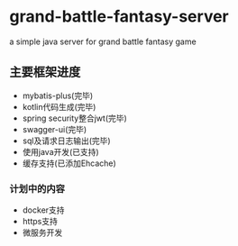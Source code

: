 # grand-battle-fantasy-server
a simple java server for grand battle fantasy game

## 主要框架进度
- mybatis-plus(完毕)
- kotlin代码生成(完毕)
- spring security整合jwt(完毕)
- swagger-ui(完毕)
- sql及请求日志输出(完毕)
- 使用java开发(已支持)
- 缓存支持(已添加Ehcache)

### 计划中的内容
- docker支持
- https支持
- 微服务开发
